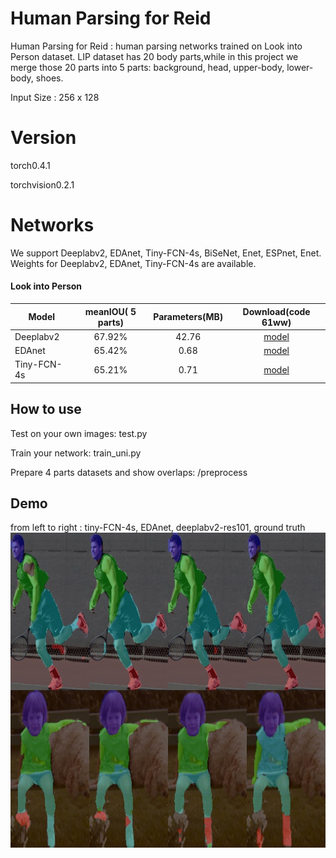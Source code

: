 # Human Parsing for Reid
Human Parsing for Reid : human parsing networks trained on Look into Person dataset.
LIP dataset has 20 body parts,while in this project we merge those 20 parts into 5 parts:
 background, head, upper-body, lower-body, shoes. 
 
Input Size : 256 x 128

# Version
torch0.4.1


torchvision0.2.1



# Networks
We support Deeplabv2, EDAnet, Tiny-FCN-4s, BiSeNet, Enet, ESPnet, Enet.
Weights for Deeplabv2, EDAnet, Tiny-FCN-4s are available.

#### Look into Person
| Model |  meanIOU( 5 parts) |Parameters(MB)|Download(code 61ww)|
| --- | :---: | :---: |   :---: | 
| Deeplabv2 | 67.92%|  42.76 | [model](https://pan.baidu.com/s/1qb6UOpAItqkECZ4kf7pbjg) |
| EDAnet | 65.42% |  0.68 |[model](https://pan.baidu.com/s/1qb6UOpAItqkECZ4kf7pbjg) |
|Tiny-FCN-4s|65.21% |  0.71 | [model](https://pan.baidu.com/s/1qb6UOpAItqkECZ4kf7pbjg) |



##  How to use
Test on your own images: test.py


Train your network: train_uni.py


Prepare 4 parts datasets and show overlaps: /preprocess

## Demo
from left to right :  tiny-FCN-4s, EDAnet, deeplabv2-res101, ground truth
<img src='imgs/2.jpg' align="left" width=600>

<img src='imgs/1.jpg' align="left" width=600>
